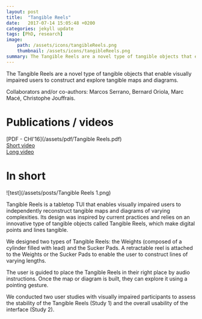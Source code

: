 ```yaml
---
layout: post
title:  "Tangible Reels"
date:   2017-07-14 15:05:48 +0200
categories: jekyll update
tags: [PhD, research]
image: 
    path: /assets/icons/tangibleReels.png
    thumbnail: /assets/icons/tangibleReels.png
summary: The Tangible Reels are a novel type of tangible objects that enable visually impaired users to construct and explore tangible maps and diagrams.
---
```

The Tangible Reels are a novel type of tangible objects that enable visually impaired users to construct and explore tangible maps and diagrams.

Collaborators and/or co-authors: Marcos Serrano, Bernard Oriola, Marc Macé, Christophe Jouffrais.

# Publications / videos 
[PDF - CHI'16](/assets/pdf/Tangible Reels.pdf)  
[Short video](http://dl.acm.org/citation.cfm?id=2858058&CFID=967747893&CFTOKEN=68313232)  
[Long video](https://www.youtube.com/watch?v=uhR_wrGHgcY)  

# In short

![test](/assets/posts/Tangible Reels 1.png)

Tangible Reels is a tabletop TUI that enables visually impaired users to independently reconstruct tangible maps and diagrams of varying complexities.
Its design was inspired by current practices and relies on an innovative type of tangible objects called Tangible Reels, which make digital points and lines tangible.

We designed two types of Tangible Reels: the Weights (composed of a cylinder filled with lead) and the Sucker Pads. 
A retractable reel is attached to the Weights or the Sucker Pads to enable the user to construct lines of varying lengths.  

The user is guided to place the Tangible Reels in their right place by audio instructions. Once the map or diagram is built, they can explore it using a pointing gesture. 

We conducted two user studies with visually impaired participants to assess the stability of the Tangible Reels (Study 1) and the overall usability of the interface (Study 2).


